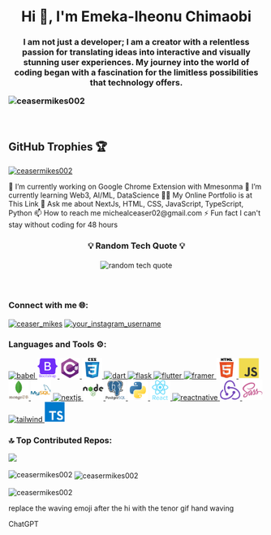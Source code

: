 <h1 align="center">Hi 👋, I'm Emeka-Iheonu Chimaobi</h1>
<h3 align="center">I am not just a developer; I am a creator with a relentless passion for translating ideas into interactive and visually stunning user experiences. My journey into the world of coding began with a fascination for the limitless possibilities that technology offers.
  
<p align="left"> <img src="https://komarev.com/ghpvc/?username=ceasermikes002&label=Profile%20views&color=0e75b6&style=flat" alt="ceasermikes002" /> </p>
<br/>
<h2 align="left">GitHub Trophies 🏆</h2>
<p align="left"> <a href="https://github.com/ryo-ma/github-profile-trophy"><img src="https://github-profile-trophy.vercel.app/?username=ceasermikes002" alt="ceasermikes002" /></a> </p>
🔭 I’m currently working on Google Chrome Extension with Mmesonma
🌱 I’m currently learning Web3, AI/ML, DataScience
👨‍💻 My Online Portfolio is at This Link
💬 Ask me about NextJs, HTML, CSS, JavaScript, TypeScript, Python
📫 How to reach me michealceaser02@gmail.com
⚡ Fun fact I can't stay without coding for 48 hours
<!-- Random Tech Quote -->
<h3 align="center">💡 Random Tech Quote 💡</h3>
<p align="center" style="margin: 20px 0;">
  <img src="https://quotes-github-readme.vercel.app/api?type=horizontal&theme=dark" alt="random tech quote" />
</p>
<br/>
<!-- Connect with Me -->
<h3 align="left">Connect with me 🌐:</h3>
<p align="left">
  <a href="https://twitter.com/ceaser_mikes" target="blank"><img align="center" src="https://raw.githubusercontent.com/rahuldkjain/github-profile-readme-generator/master/src/images/icons/Social/twitter.svg" alt="ceaser_mikes" height="30" width="40" /></a>
  <a href="https://www.instagram.com/_.ctech_" target="blank"><img align="center" src="https://raw.githubusercontent.com/rahuldkjain/github-profile-readme-generator/master/src/images/icons/Social/instagram.svg" alt="your_instagram_username" height="30" width="40" /></a>
</p>
<!-- Languages and Tools -->
<h3 align="left">Languages and Tools ⚙:</h3>
<p align="left">
  <a href="https://babeljs.io/" target="_blank" rel="noreferrer">
    <img src="https://www.vectorlogo.zone/logos/babeljs/babeljs-icon.svg" alt="babel" width="40" height="40"/>
  </a>
  <a href="https://getbootstrap.com" target="_blank" rel="noreferrer">
    <img src="https://raw.githubusercontent.com/devicons/devicon/master/icons/bootstrap/bootstrap-plain-wordmark.svg" alt="bootstrap" width="40" height="40"/>
  </a>
  <a href="https://www.w3schools.com/cs/" target="_blank" rel="noreferrer">
    <img src="https://raw.githubusercontent.com/devicons/devicon/master/icons/csharp/csharp-original.svg" alt="csharp" width="40" height="40"/>
  </a>
  <a href="https://www.w3schools.com/css/" target="_blank" rel="noreferrer">
    <img src="https://raw.githubusercontent.com/devicons/devicon/master/icons/css3/css3-original-wordmark.svg" alt="css3" width="40" height="40"/>
  </a>
  <a href="https://dart.dev" target="_blank" rel="noreferrer">
    <img src="https://www.vectorlogo.zone/logos/dartlang/dartlang-icon.svg" alt="dart" width="40" height="40"/>
  </a>
  <a href="https://flask.palletsprojects.com/" target="_blank" rel="noreferrer">
    <img src="https://www.vectorlogo.zone/logos/pocoo_flask/pocoo_flask-icon.svg" alt="flask" width="40" height="40"/>
  </a>
  <a href="https://flutter.dev" target="_blank" rel="noreferrer">
    <img src="https://www.vectorlogo.zone/logos/flutterio/flutterio-icon.svg" alt="flutter" width="40" height="40"/>
  </a>
  <a href="https://www.framer.com/" target="_blank" rel="noreferrer">
    <img src="https://www.vectorlogo.zone/logos/framer/framer-icon.svg" alt="framer" width="40" height="40"/>
  </a>
  <a href="https://www.w3.org/html/" target="_blank" rel="noreferrer">
    <img src="https://raw.githubusercontent.com/devicons/devicon/master/icons/html5/html5-original-wordmark.svg" alt="html5" width="40" height="40"/>
  </a>
  <a href="https://developer.mozilla.org/en-US/docs/Web/JavaScript" target="_blank" rel="noreferrer">
    <img src="https://raw.githubusercontent.com/devicons/devicon/master/icons/javascript/javascript-original.svg" alt="javascript" width="40" height="40"/>
  </a>
  <a href="https://www.mongodb.com/" target="_blank" rel="noreferrer">
    <img src="https://raw.githubusercontent.com/devicons/devicon/master/icons/mongodb/mongodb-original-wordmark.svg" alt="mongodb" width="40" height="40"/>
  </a>
  <a href="https://www.mysql.com/" target="_blank" rel="noreferrer">
    <img src="https://raw.githubusercontent.com/devicons/devicon/master/icons/mysql/mysql-original-wordmark.svg" alt="mysql" width="40" height="40"/>
  </a>
  <a href="https://nextjs.org/" target="_blank" rel="noreferrer">
    <img src="https://cdn.worldvectorlogo.com/logos/nextjs-2.svg" alt="nextjs" width="40" height="40"/>
  </a>
  <a href="https://nodejs.org" target="_blank" rel="noreferrer">
    <img src="https://raw.githubusercontent.com/devicons/devicon/master/icons/nodejs/nodejs-original-wordmark.svg" alt="nodejs" width="40" height="40"/>
  </a>
  <a href="https://www.postgresql.org" target="_blank" rel="noreferrer">
    <img src="https://raw.githubusercontent.com/devicons/devicon/master/icons/postgresql/postgresql-original-wordmark.svg" alt="postgresql" width="40" height="40"/>
  </a>
  <a href="https://www.python.org" target="_blank" rel="noreferrer">
    <img src="https://raw.githubusercontent.com/devicons/devicon/master/icons/python/python-original.svg" alt="python" width="40" height="40"/>
  </a>
  <a href="https://reactjs.org/" target="_blank" rel="noreferrer">
    <img src="https://raw.githubusercontent.com/devicons/devicon/master/icons/react/react-original-wordmark.svg" alt="react" width="40" height="40"/>
  </a>
  <a href="https://reactnative.dev/" target="_blank" rel="noreferrer">
    <img src="https://reactnative.dev/img/header_logo.svg" alt="reactnative" width="40" height="40"/>
  </a>
  <a href="https://redux.js.org" target="_blank" rel="noreferrer">
    <img src="https://raw.githubusercontent.com/devicons/devicon/master/icons/redux/redux-original.svg" alt="redux" width="40" height="40"/>
  </a>
  <a href="https://sass-lang.com" target="_blank" rel="noreferrer">
    <img src="https://raw.githubusercontent.com/devicons/devicon/master/icons/sass/sass-original.svg" alt="sass" width="40" height="40"/>
  </a>
  <a href="https://tailwindcss.com/" target="_blank" rel="noreferrer">
    <img src="https://www.vectorlogo.zone/logos/tailwindcss/tailwindcss-icon.svg" alt="tailwind" width="40" height="40"/>
  </a>
  <a href="https://www.typescriptlang.org/" target="_blank" rel="noreferrer">
    <img src="https://raw.githubusercontent.com/devicons/devicon/master/icons/typescript/typescript-original.svg" alt="typescript" width="40" height="40"/>
  </a>
</p>
<!-- Top Contributed Repos -->
<h3 align="left">🔝 Top Contributed Repos:</h3>
<p align="left">
  <a href="https://github.com/ceasermikes002/google-chrome-extension">
    <img src="https://github-readme-stats.vercel.app/api/pin/?username=ceasermikes002&repo=google-chrome-extension&theme=dark" />
  </a>
</p>
<!-- GitHub Stats -->
<p><img align="left" src="https://github-readme-stats.vercel.app/api/top-langs?username=ceasermikes002&show_icons=true&locale=en&layout=compact" alt="ceasermikes002" /></p>
<p>&nbsp;<img align="center" src="https://github-readme-stats.vercel.app/api?username=ceasermikes002&show_icons=true&locale=en" alt="ceasermikes002" /></p>
<p><img align="center" src="https://github-readme-streak-stats.herokuapp.com/?user=ceasermikes002&" alt="ceasermikes002" /></p>
replace the waving emoji after the hi with the tenor gif hand waving

ChatGPT
